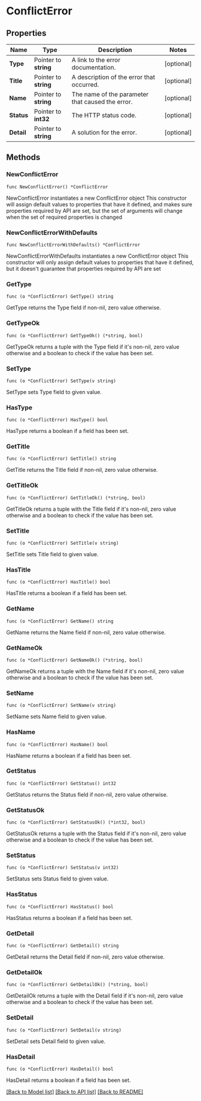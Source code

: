 # ConflictError

## Properties

Name | Type | Description | Notes
------------ | ------------- | ------------- | -------------
**Type** | Pointer to **string** | A link to the error documentation. | [optional] 
**Title** | Pointer to **string** | A description of the error that occurred. | [optional] 
**Name** | Pointer to **string** | The name of the parameter that caused the error. | [optional] 
**Status** | Pointer to **int32** | The HTTP status code. | [optional] 
**Detail** | Pointer to **string** | A solution for the error. | [optional] 

## Methods

### NewConflictError

`func NewConflictError() *ConflictError`

NewConflictError instantiates a new ConflictError object
This constructor will assign default values to properties that have it defined,
and makes sure properties required by API are set, but the set of arguments
will change when the set of required properties is changed

### NewConflictErrorWithDefaults

`func NewConflictErrorWithDefaults() *ConflictError`

NewConflictErrorWithDefaults instantiates a new ConflictError object
This constructor will only assign default values to properties that have it defined,
but it doesn't guarantee that properties required by API are set

### GetType

`func (o *ConflictError) GetType() string`

GetType returns the Type field if non-nil, zero value otherwise.

### GetTypeOk

`func (o *ConflictError) GetTypeOk() (*string, bool)`

GetTypeOk returns a tuple with the Type field if it's non-nil, zero value otherwise
and a boolean to check if the value has been set.

### SetType

`func (o *ConflictError) SetType(v string)`

SetType sets Type field to given value.

### HasType

`func (o *ConflictError) HasType() bool`

HasType returns a boolean if a field has been set.

### GetTitle

`func (o *ConflictError) GetTitle() string`

GetTitle returns the Title field if non-nil, zero value otherwise.

### GetTitleOk

`func (o *ConflictError) GetTitleOk() (*string, bool)`

GetTitleOk returns a tuple with the Title field if it's non-nil, zero value otherwise
and a boolean to check if the value has been set.

### SetTitle

`func (o *ConflictError) SetTitle(v string)`

SetTitle sets Title field to given value.

### HasTitle

`func (o *ConflictError) HasTitle() bool`

HasTitle returns a boolean if a field has been set.

### GetName

`func (o *ConflictError) GetName() string`

GetName returns the Name field if non-nil, zero value otherwise.

### GetNameOk

`func (o *ConflictError) GetNameOk() (*string, bool)`

GetNameOk returns a tuple with the Name field if it's non-nil, zero value otherwise
and a boolean to check if the value has been set.

### SetName

`func (o *ConflictError) SetName(v string)`

SetName sets Name field to given value.

### HasName

`func (o *ConflictError) HasName() bool`

HasName returns a boolean if a field has been set.

### GetStatus

`func (o *ConflictError) GetStatus() int32`

GetStatus returns the Status field if non-nil, zero value otherwise.

### GetStatusOk

`func (o *ConflictError) GetStatusOk() (*int32, bool)`

GetStatusOk returns a tuple with the Status field if it's non-nil, zero value otherwise
and a boolean to check if the value has been set.

### SetStatus

`func (o *ConflictError) SetStatus(v int32)`

SetStatus sets Status field to given value.

### HasStatus

`func (o *ConflictError) HasStatus() bool`

HasStatus returns a boolean if a field has been set.

### GetDetail

`func (o *ConflictError) GetDetail() string`

GetDetail returns the Detail field if non-nil, zero value otherwise.

### GetDetailOk

`func (o *ConflictError) GetDetailOk() (*string, bool)`

GetDetailOk returns a tuple with the Detail field if it's non-nil, zero value otherwise
and a boolean to check if the value has been set.

### SetDetail

`func (o *ConflictError) SetDetail(v string)`

SetDetail sets Detail field to given value.

### HasDetail

`func (o *ConflictError) HasDetail() bool`

HasDetail returns a boolean if a field has been set.


[[Back to Model list]](../README.md#documentation-for-models) [[Back to API list]](../README.md#documentation-for-api-endpoints) [[Back to README]](../README.md)


